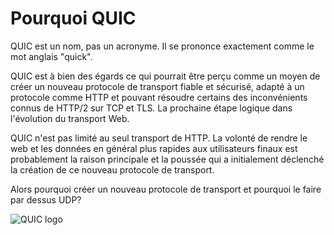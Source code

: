 # Pourquoi QUIC

QUIC est un nom, pas un acronyme. Il se prononce exactement comme le mot anglais
"quick".

QUIC est à bien des égards ce qui pourrait être perçu comme un moyen de créer un
nouveau protocole de transport fiable et sécurisé, adapté à un protocole comme HTTP
et pouvant résoudre certains des inconvénients connus de HTTP/2 sur TCP et TLS. La
prochaine étape logique dans l'évolution du transport Web.

QUIC n'est pas limité au seul transport de HTTP. La volonté de rendre le web et les
données en général plus rapides aux utilisateurs finaux est probablement la raison
principale et la poussée qui a initialement déclenché la création de ce nouveau
protocole de transport.

Alors pourquoi créer un nouveau protocole de transport et pourquoi le faire par
dessus UDP?

![QUIC logo](../images/QUIC.png)
